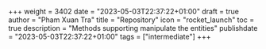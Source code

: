 +++
weight = 3402
date = "2023-05-03T22:37:22+01:00"
draft = true
author = "Pham Xuan Tra"
title = "Repository"
icon = "rocket_launch"
toc = true
description = "Methods supporting manipulate the entities"
publishdate = "2023-05-03T22:37:22+01:00"
tags = ["intermediate"]
+++
